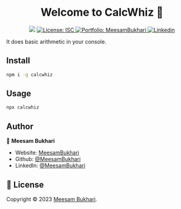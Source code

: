 <h1 align="center">Welcome to CalcWhiz 👋</h1>

<p align="center">
  <img src="https://img.shields.io/badge/Version-1.0.4-blue.svg?cacheSeconds=2592000"/>
  <a href="https://github.com/MeesamBukhari/calcwhiz/blob/master/LICENSE.txt">
    <img alt="License: ISC" src="https://img.shields.io/badge/License-ISC-yellow.svg" target="_blank" />
  </a>
  <a href="https://meesambukharipk.web.app/">
    <img alt="Portfolio: MeesamBukhari" src="https://img.shields.io/badge/My_Portfolio-purple" target="_blank"/>
  </a>
  <a href="https://www.linkedin.com/in/meesambukhari/">
    <img alt="Linkedin" src="https://img.shields.io/badge/Linkedin-0A66C2" target="_blank" />
  </a>
</p>
  
It does basic arithmetic in your console.

## Install

```sh
npm i -g calcwhiz
```

## Usage

```sh
npx calcwhiz
```

## Author

👤 **Meesam Bukhari**

* Website: [MeesamBukhari](https://meesambukharipk.web.app)
* Github: [@MeesamBukhari](https://github.com/MeesamBukhari)
* LinkedIn: [@MeesamBukhari](https://linkedin.com/in/MeesamBukhari)

## 📝 License

Copyright © 2023 [Meesam Bukhari](https://github.com/MeesamBukhari).

